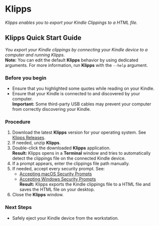 # Klipps
*Klipps enables you to export your Kindle Clippings to a HTML file.*

## Klipps Quick Start Guide
*You export your Kindle clippings by connecting your Kindle device to a computer and running Klipps.*  
**Note:** You can edit the default **Klipps** behavior by using dedicated arguments. For more information, run **Klipps** with the `--help` argument.

### Before you begin
  * Ensure that you highlighted some quotes while reading on your Kindle.
  * Ensure that your Kindle is connected to and discovered by your computer.  
    **Important:** Some third-party USB cables may prevent your computer from correctly discovering your Kindle.

### Procedure
1. Download the latest **Klipps** version for your operating system. See [Klipps Releases](https://github.com/rafalkaron/Klipps/releases).
2. If needed, unzip **Klipps**.
3. Double-click the downloaded **Klipps** application.  
**Result:** Klipps opens in a **Terminal** window and tries to automatically detect the clippings file on the connected Kindle device.
4. If a prompt appears, enter the clippings file path manually.
5. If needed, accept every security prompt. See:
   * [Accepting macOS Security Prompts](https://github.com/rafalkaron/Klipps/wiki/Accepting-macOS-Security-Prompts)
   * [Accepting Windows Security Prompts](https://github.com/rafalkaron/Klipps/wiki/Accepting-Windows-Security-Prompts)  
**Result:** Klipps exports the Kindle clippings file to a HTML file and saves the HTML file on your desktop.
1. Close the **Klipps** window.

### Next Steps
* Safely eject your Kindle device from the workstation.